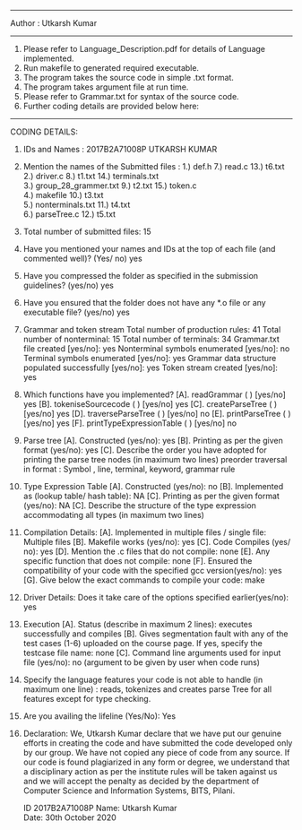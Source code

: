 ******************************
Author : Utkarsh Kumar
******************************
1. Please refer to Language_Description.pdf for details of 
  Language implemented.
2. Run makefile to generated required executable.
3. The program takes the source code in simple .txt format.
4. The program takes argument file at run time.
5. Please refer to Grammar.txt for syntax of the source code.
6. Further coding details are provided below here:
***************************************************************************************************************
CODING DETAILS:

1.	IDs  and Names : 2017B2A71008P UTKARSH KUMAR
2.	Mention the names of the Submitted files :
1.) def.h                      7.) read.c              13.) t6.txt
2.) driver.c                   8.) t1.txt              14.) terminals.txt  
3.) group_28_grammer.txt       9.) t2.txt              15.) token.c  
4.) makefile                   10.) t3.txt              
5.) nonterminals.txt           11.) t4.txt          
6.) parseTree.c                12.) t5.txt

3.	Total number of submitted files: 15
4.	Have you mentioned your names and IDs at the top of each file (and commented well)? (Yes/ no) yes
5.	Have you compressed the folder as specified in the submission guidelines? (yes/no) yes
6.	Have you ensured that the folder does not have any *.o file or any executable file? (yes/no) yes

7.	Grammar and token stream
	Total number of production rules: 41 
	Total number of nonterminal: 15
	Total number of terminals: 34
	Grammar.txt file created [yes/no]: yes
	Nonterminal symbols enumerated [yes/no]: no
	Terminal symbols enumerated [yes/no]: yes
	Grammar data structure populated successfully [yes/no]: yes
	Token stream created [yes/no]: yes

8.	Which functions have you implemented?
[A].	readGrammar ( ) [yes/no] yes
[B].	tokeniseSourcecode  ( ) [yes/no] yes
[C].	createParseTree ( ) [yes/no] yes
[D].	traverseParseTree ( ) [yes/no] no 
[E].	printParseTree ( ) [yes/no] yes
[F].	printTypeExpressionTable ( ) [yes/no] no

9.	Parse tree 
[A].	Constructed (yes/no): yes
[B].	Printing as per the given format (yes/no): yes
[C].	Describe the order you have adopted for printing the parse tree nodes (in maximum two lines)
	preorder traversal in format : Symbol , line, terminal, keyword, grammar rule

10.	Type Expression Table
[A].	Constructed (yes/no): no
[B].	Implemented as (lookup table/ hash table): NA
[C].      Printing as per the given format (yes/no): NA
[C].	Describe the structure of the type expression accommodating all types (in maximum two lines)

11.	Compilation Details:
[A].	Implemented in multiple files / single file: Multiple files
[B].	Makefile works (yes/no): yes
[C].	Code Compiles (yes/ no): yes
[D].	Mention the .c files that do not compile: none
[E].	Any specific function that does not compile: none
[F].	Ensured the compatibility of your code with the specified gcc version(yes/no): yes
[G].	Give below the exact commands to compile your code: make

12.	Driver Details: Does it take care of the options specified earlier(yes/no): yes
13.	Execution 
[A].	Status (describe in maximum 2 lines): executes successfully and compiles
[B].	Gives segmentation fault with any of the test cases (1-6) uploaded on the course page. If yes, specify 
	the testcase file name: none
[C].	Command line arguments used for input file (yes/no): no (argument to be given by user when code runs)

14.	Specify the language features your code is not able to handle (in maximum one line) : reads, 
	tokenizes and creates parse Tree for all features except for type checking.
15.	Are you availing the lifeline (Yes/No): Yes

16.	Declaration: We, Utkarsh Kumar declare that we have 
	put our genuine efforts in creating the code and have submitted the code developed only by our group. We 
	have not copied any piece of code from any source. If our code is found plagiarized in any form or degree, we 
	understand that a disciplinary action as per the institute rules will be taken against us and we will accept 
	the penalty as decided by the department of Computer Science and Information Systems, BITS, Pilani.
	        
	ID 2017B2A71008P   Name: Utkarsh Kumar 		         	          
Date: 30th October 2020
